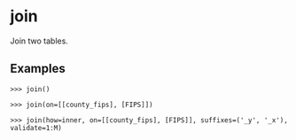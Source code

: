 # join

Join two tables.

## Examples

`>>> join()`

`>>> join(on=[[county_fips], [FIPS]])`

`>>> join(how=inner, on=[[county_fips], [FIPS]], suffixes=('_y', '_x'), validate=1:M)`